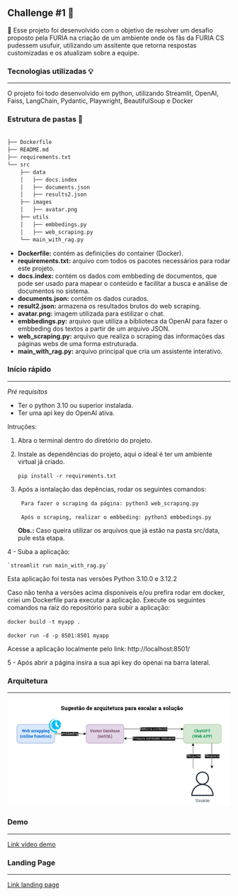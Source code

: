 ## Challenge #1 **🧩**


🎯 Esse projeto foi desenvolvido com o objetivo de resolver um desafio proposto pela FURIA na criação de um ambiente onde os fãs da FURIA CS pudessem usufuir, utilizando um assitente que retorna respostas customizadas e os atualizam sobre a equipe.


### **Tecnologias utilizadas 💡**

---

O projeto foi todo desenvolvido em python, utilizando Streamlit, OpenAI, Faiss, LangChain, Pydantic, Playwright, BeautifulSoup e Docker



### Estrutura de pastas **📂**

```sh

├── Dockerfile
├── README.md
├── requirements.txt
└── src
    ├── data
    │   ├── docs.index
    │   ├── documents.json
    │   ├── results2.json
    ├── images
    │   ├── avatar.png
    ├── utils
    │   ├── embbedings.py
    │   ├── web_scraping.py
    └── main_with_rag.py

```

- **Dockerfile:** contém as definições do container (Docker).
- **requirements.txt:** arquivo com todos os pacotes necessários para rodar este projeto.
- **docs.index:** contém os dados com embbeding de documentos, que pode ser usado para mapear o conteúdo e facilitar a busca e análise de documentos no sistema.
- **documents.json:** contém os dados curados.
- **result2.json:** armazena os resultados brutos do web scraping.
- **avatar.png:** imagem utilizada para estilizar o chat.
- **embbedings.py:** arquivo que utiliza a biblioteca da OpenAI para fazer o embbeding dos textos a partir de um arquivo JSON.
- **web_scraping.py:** arquivo que realiza o scraping das informações das páginas webs de uma forma estruturada.
- **main_with_rag.py:** arquivo principal que cria um assistente interativo.

### Início rápido

----

*Pré requisitos*

- Ter o python 3.10 ou superior instalada.
- Ter uma api key do OpenAI ativa.

Intruções:

1. Abra o terminal dentro do diretório do projeto.

2. Instale as dependências do projeto, aqui o ideal é ter um ambiente virtual já criado.

    `pip install -r requirements.txt`

3. Após a isntalação das depências, rodar os seguintes comandos: 

    ` Para fazer o scraping da página: python3 web_scraping.py`

    ` Após o scraping, realizar o embbeding: python3 embbedings.py`

   **Obs.:** Caso queira utilizar os arquivos que já estão na pasta src/data, pule esta etapa.

4 - Suba a aplicação: 

    `streamlit run main_with_rag.py`

Esta aplicação foi testa nas versões Python 3.10.0 e 3.12.2

Caso não tenha a versões acima disponíveis e/ou prefira rodar em docker, criei um Dockerfile para executar a aplicação. Execute os seguintes comandos na raíz do repositório para subir a aplicação:

`docker build -t myapp .`

`docker run -d -p 8501:8501 myapp `

Acesse a aplicação localmente pelo link: http://localhost:8501/

5 - Após abrir a página insira a sua api key do openai na barra lateral.

### **Arquitetura**

---

![Arquitetura solução](arquitetura_proposta.png)

### **Demo**

---

<a href="https://drive.google.com/file/d/1PdqK0EXMh-62FsJPYbb4Y87yIhTkRm0q/view?usp=drive_link">Link vídeo demo</a>

### **Landing Page**

---

<a href="https://furia-challenge-specializedchat.streamlit.app/">Link landing page</a>

